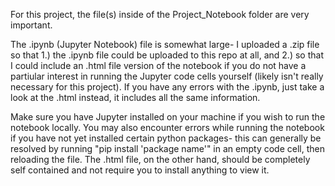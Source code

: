 For this project, the file(s) inside of the Project_Notebook folder are very important.

The .ipynb (Jupyter Notebook) file is somewhat large- I uploaded a .zip file so that 1.) the .ipynb file could be uploaded to this repo at all, and 2.) so that I could include an .html file version of the notebook if you do not have a partiular interest in running the Jupyter code cells yourself (likely isn't really necessary for this project). If you have any errors with the .ipynb, just take a look at the .html instead, it includes all the same information.

Make sure you have Jupyter installed on your machine if you wish to run the notebook locally. You may also encounter errors while running the notebook if you have not yet installed certain python packages- this can generally be resolved by running "pip install 'package name'" in an empty code cell, then reloading the file. The .html file, on the other hand, should be completely self contained and not require you to install anything to view it.


